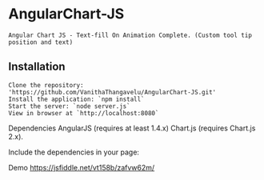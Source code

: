 # AngularChart-JS

    Angular Chart JS - Text-fill On Animation Complete. (Custom tool tip position and text) 

## Installation

	Clone the repository: 'https://github.com/VanithaThangavelu/AngularChart-JS.git'
	Install the application: `npm install`	
	Start the server: `node server.js`
	View in browser at `http://localhost:8080`

Dependencies
    AngularJS (requires at least 1.4.x)
    Chart.js (requires Chart.js 2.x).
    
Include the dependencies in your page:
  <script src="../angularjs/1.2.16/angular.min.js"></script>
  <script src="../chart.js/Chart.min.js"></script>
  <script src="../angular-chart.js/dist/angular-chart.min.js"></script>
  
Demo
    https://jsfiddle.net/vt158b/zafvw62m/
